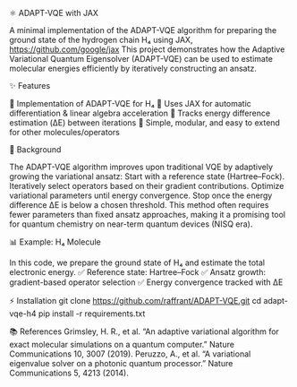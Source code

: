 ⚛️ ADAPT-VQE with JAX

A minimal implementation of the ADAPT-VQE algorithm for preparing the ground state of the hydrogen chain H₄ using JAX, https://github.com/google/jax
This project demonstrates how the Adaptive Variational Quantum Eigensolver (ADAPT-VQE) can be used to estimate molecular energies efficiently by iteratively constructing an ansatz.

✨ Features

🔹 Implementation of ADAPT-VQE for H₄
🔹 Uses JAX for automatic differentiation & linear algebra acceleration
🔹 Tracks energy difference estimation (ΔE) between iterations
🔹 Simple, modular, and easy to extend for other molecules/operators

📖 Background

The ADAPT-VQE algorithm improves upon traditional VQE by adaptively growing the variational ansatz:
Start with a reference state (Hartree–Fock).
Iteratively select operators based on their gradient contributions.
Optimize variational parameters until energy convergence.
Stop once the energy difference ΔE is below a chosen threshold.
This method often requires fewer parameters than fixed ansatz approaches, making it a promising tool for quantum chemistry on near-term quantum devices (NISQ era).

📊 Example: H₄ Molecule

In this code, we prepare the ground state of H₄ and estimate the total electronic energy.
✅ Reference state: Hartree–Fock
✅ Ansatz growth: gradient-based operator selection
✅ Energy convergence tracked with ΔE

⚡ Installation
git clone https://github.com/raffrant/ADAPT-VQE.git
cd adapt-vqe-h4
pip install -r requirements.txt

📚 References
  Grimsley, H. R., et al. “An adaptive variational algorithm for exact molecular simulations on a quantum computer.” Nature Communications 10, 3007 (2019).
  Peruzzo, A., et al. “A variational eigenvalue solver on a photonic quantum processor.” Nature Communications 5, 4213 (2014).
